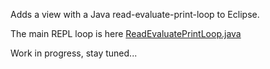 Adds a view with a Java read-evaluate-print-loop to Eclipse. 

The main REPL loop is here [ReadEvaluatePrintLoop.java](https://github.com/akuhn/eclipse-repl/blob/master/my.eclipse.repl/src/my/eclipse/repl/eval/ReadEvaluatePrintLoop.java)

Work in progress, stay tuned...
